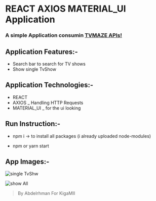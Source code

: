 # REACT AXIOS MATERIAL_UI Application

### A simple Application consumin [TVMAZE APIs!](http://www.tvmaze.com/api) 

## Application Features:-

- Search bar to search for TV shows 
- Show single TvShow

## Application Technologies:-

- REACT
- AXIOS _ Handling HTTP Requests
- MATERIAL_UI _ for the ui looking

## Run Instruction:-

- npm i -> to install all packages (i already uploaded node-modules)

- npm or yarn start

## App Images:-
![single TvShw](https://preview.ibb.co/e0z9wL/Screenshot-at-2018-10-20-18-24-57.png)

![show All](https://preview.ibb.co/eeYDO0/Screenshot-at-2018-10-20-18-24-34.png)

> By Abdelrhman For KigaMII